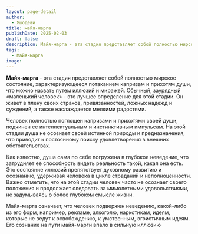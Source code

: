 ```yaml
---
layout: page-detail
author:
  - Яшодеви
title: майя-марга
publishDate: 2025-02-03
draft: false
description: Майя-марга - эта стадия представляет собой полностью мирское состояние, характеризующееся потаканием капризам и прихотям души, что можно назвать путем иллюзий и миражей. Обычный, заурядный «маленький человек» - это лучшее определение для этой стадии. Он живет в плену своих страхов, привязанностей, ложных надежд и суждений, а также наслаждается мелкими радостями.
tags:
  - Майя-марга
image:
---
```

**Майя-марга** - эта стадия представляет собой полностью мирское состояние, характеризующееся потаканием капризам и прихотям души, что можно назвать путем иллюзий и миражей. Обычный, заурядный «маленький человек» - это лучшее определение для этой стадии. Он живет в плену своих страхов, привязанностей, ложных надежд и суждений, а также наслаждается мелкими радостями.

Человек полностью поглощен капризами и прихотями своей души, подчинен ее интеллектуальным и инстинктивным импульсам. На этой стадии душа не осознает своей истинной природы и предназначения, что приводит к постоянному поиску удовлетворения в внешних обстоятельствах.

Как известно, душа сама по себе погружена в глубокое неведение, что затрудняет ее способность видеть реальность такой, какая она есть. Это состояние иллюзий препятствует духовному развитию и осознанию, удерживая человека в цикле страданий и неполноценности. Важно отметить, что на этой стадии человек часто не осознает своего положения и продолжает следовать за мимолетными удовольствиями, не задумываясь о более глубоком смысле жизни.

Майя-марга означает, что человек подвержен неведению, какой-либо из его форм, например, рекламе, алкоголю, наркотикам, идеям, которые не ведут к освобождению, к умственным, эгоистичным идеям. Его сознание на пути майя-марги впало в сильную иллюзию